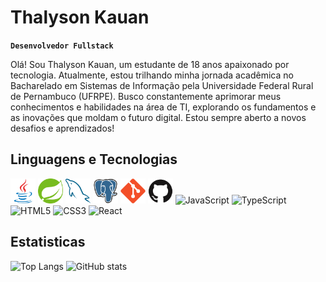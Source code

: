 # Thalyson Kauan

**`Desenvolvedor Fullstack`**

Olá! Sou Thalyson Kauan, um estudante de 18 anos apaixonado por tecnologia. Atualmente, estou trilhando minha jornada acadêmica no Bacharelado em Sistemas de Informação pela Universidade Federal Rural de Pernambuco (UFRPE). Busco constantemente aprimorar meus conhecimentos e habilidades na área de TI, explorando os fundamentos e as inovações que moldam o futuro digital. Estou sempre aberto a novos desafios e aprendizados!

## Linguagens e Tecnologias

<p align="left">
  <img src="https://raw.githubusercontent.com/devicons/devicon/master/icons/java/java-original.svg" alt="Java" width="40" height="40"/>
  <img src="https://raw.githubusercontent.com/devicons/devicon/master/icons/spring/spring-original.svg" alt="Spring" width="40" height="40"/>
  <img src="https://raw.githubusercontent.com/devicons/devicon/master/icons/mysql/mysql-original.svg" alt="MySQL" width="40" height="40"/>
  <img src="https://raw.githubusercontent.com/devicons/devicon/master/icons/postgresql/postgresql-original.svg" alt="PostgreSQL" width="40" height="40"/>
  <img src="https://raw.githubusercontent.com/devicons/devicon/master/icons/git/git-original.svg" alt="Git" width="40" height="40"/>
  <img src="https://raw.githubusercontent.com/devicons/devicon/master/icons/github/github-original.svg" alt="GitHub" width="40" height="40"/>
  <img src="https://cdn.jsdelivr.net/gh/devicons/devicon@latest/icons/javascript/javascript-original.svg" alt="JavaScript" width="40" height="40"/>
  <img src="https://cdn.jsdelivr.net/gh/devicons/devicon@latest/icons/typescript/typescript-original.svg" alt="TypeScript" width="40" height="40"/>
  <img src="https://cdn.jsdelivr.net/gh/devicons/devicon@latest/icons/html5/html5-original.svg" alt="HTML5" width="40" height="40"/>
  <img src="https://cdn.jsdelivr.net/gh/devicons/devicon@latest/icons/css3/css3-original.svg" alt="CSS3" width="40" height="40"/>
  <img src="https://cdn.jsdelivr.net/gh/devicons/devicon@latest/icons/react/react-original.svg" alt="React" width="40" height="40"/>
</p>

## Estatisticas

![Top Langs](https://github-readme-stats.vercel.app/api/top-langs/?username=thalysonKaraujo&layout=compact)
![GitHub stats](https://github-readme-stats.vercel.app/api?username=thalysonKaraujo&show_icons=true&theme=tokyonight)

